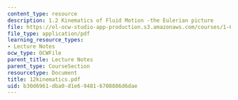 ```yaml
---
content_type: resource
description: 1.2 Kinematics of Fluid Motion -the Eulerian picture
file: https://ol-ocw-studio-app-production.s3.amazonaws.com/courses/1-63-advanced-fluid-dynamics-of-the-environment-fall-2002/b30d6961dba0d1e694816708886d6dae_12kinematics.pdf
file_type: application/pdf
learning_resource_types:
- Lecture Notes
ocw_type: OCWFile
parent_title: Lecture Notes
parent_type: CourseSection
resourcetype: Document
title: 12kinematics.pdf
uid: b30d6961-dba0-d1e6-9481-6708886d6dae
---
```

